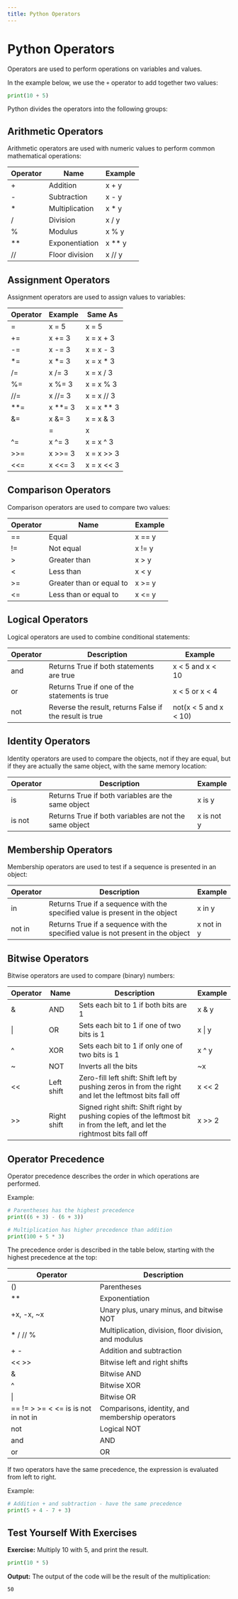 ```yaml
---
title: Python Operators
---
```


# Python Operators

Operators are used to perform operations on variables and values.

In the example below, we use the `+` operator to add together two values:

```python
print(10 + 5)
```

Python divides the operators into the following groups:

## Arithmetic Operators

Arithmetic operators are used with numeric values to perform common mathematical operations:

| Operator | Name           | Example   |
| -------- | --------------- | --------- |
| +        | Addition        | x + y     |
| -        | Subtraction     | x - y     |
| *        | Multiplication  | x * y     |
| /        | Division        | x / y     |
| %        | Modulus         | x % y     |
| **       | Exponentiation  | x ** y    |
| //       | Floor division  | x // y    |

## Assignment Operators

Assignment operators are used to assign values to variables:

| Operator | Example | Same As |
| -------- | ------- | ------- |
| =        | x = 5   | x = 5   |
| +=       | x += 3  | x = x + 3 |
| -=       | x -= 3  | x = x - 3 |
| *=       | x *= 3  | x = x * 3 |
| /=       | x /= 3  | x = x / 3 |
| %=       | x %= 3  | x = x % 3 |
| //=      | x //= 3 | x = x // 3 |
| **=      | x **= 3 | x = x ** 3 |
| &=       | x &= 3  | x = x & 3 |
| |=       | x |= 3  | x = x | 3 |
| ^=       | x ^= 3  | x = x ^ 3 |
| >>=      | x >>= 3 | x = x >> 3 |
| <<=      | x <<= 3 | x = x << 3 |

## Comparison Operators

Comparison operators are used to compare two values:

| Operator | Name                  | Example  |
| -------- | --------------------- | -------- |
| ==       | Equal                 | x == y   |
| !=       | Not equal             | x != y   |
| >        | Greater than          | x > y    |
| <        | Less than             | x < y    |
| >=       | Greater than or equal to | x >= y |
| <=       | Less than or equal to | x <= y   |

## Logical Operators

Logical operators are used to combine conditional statements:

| Operator | Description                    | Example                 |
| -------- | ------------------------------ | ----------------------- |
| and      | Returns True if both statements are true | x < 5 and x < 10       |
| or       | Returns True if one of the statements is true | x < 5 or x < 4         |
| not      | Reverse the result, returns False if the result is true | not(x < 5 and x < 10) |

## Identity Operators

Identity operators are used to compare the objects, not if they are equal, but if they are actually the same object, with the same memory location:

| Operator | Description                  | Example    |
| -------- | ---------------------------- | ---------- |
| is       | Returns True if both variables are the same object | x is y     |
| is not   | Returns True if both variables are not the same object | x is not y |

## Membership Operators

Membership operators are used to test if a sequence is presented in an object:

| Operator | Description                                   | Example    |
| -------- | --------------------------------------------- | ---------- |
| in       | Returns True if a sequence with the specified value is present in the object | x in y     |
| not in   | Returns True if a sequence with the specified value is not present in the object | x not in y |

## Bitwise Operators

Bitwise operators are used to compare (binary) numbers:

| Operator | Name        | Description                                                 | Example  |
| -------- | ----------- | ----------------------------------------------------------- | -------- |
| &        | AND         | Sets each bit to 1 if both bits are 1                         | x & y    |
| \|       | OR          | Sets each bit to 1 if one of two bits is 1                    | x \| y   |
| ^        | XOR         | Sets each bit to 1 if only one of two bits is 1               | x ^ y    |
| ~        | NOT         | Inverts all the bits                                        | ~x       |
| <<       | Left shift  | Zero-fill left shift: Shift left by pushing zeros in from the right and let the leftmost bits fall off | x << 2   |
| >>       | Right shift | Signed right shift: Shift right by pushing copies of the leftmost bit in from the left, and let the rightmost bits fall off | x >> 2   |

## Operator Precedence

Operator precedence describes the order in which operations are performed.

Example:

```python
# Parentheses has the highest precedence
print((6 + 3) - (6 + 3))

# Multiplication has higher precedence than addition
print(100 + 5 * 3)
```

The precedence order is described in the table below, starting with the highest precedence at the top:

| Operator | Description |
| -------- | ----------- |
| ()       | Parentheses |
| **       | Exponentiation |
| +x, -x, ~x | Unary plus, unary minus, and bitwise NOT |
| * / // % | Multiplication, division, floor division, and modulus |
| + -      | Addition and subtraction |
| << >>    | Bitwise left and right shifts |
| &        | Bitwise AND |
| ^        | Bitwise XOR |
| \|       | Bitwise OR |
| == != > >= < <= is is not in not in | Comparisons, identity, and membership operators |
| not      | Logical NOT |
| and      | AND |
| or       | OR |

If two operators have the same precedence, the expression is evaluated from left to right.

Example:

```python
# Addition + and subtraction - have the same precedence
print(5 + 4 - 7 + 3)
```

## Test Yourself With Exercises

**Exercise:**
Multiply 10 with 5, and print the result.

```python
print(10 * 5)
```

**Output:**
The output of the code will be the result of the multiplication:

```
50
```